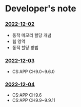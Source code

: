 # Developer's note

### <a href="./20221202"> **2022-12-02** </a>

- 동적 메모리 할당 개념
- 힙 영역
- 동적 할당 방법



### <a href="./20221203"> **2022-12-03** </a>

- CS:APP CH9.0~9.6.0



### <a href="./20221204"> **2022-12-04** </a>

- CS:APP CH9.6
- CS:APP CH9.9~9.9.11
